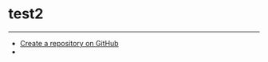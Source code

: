 test2
================

--------------------------
- [Create a repository on GitHub](https://help.github.com/articles/create-a-repo/)
- 
